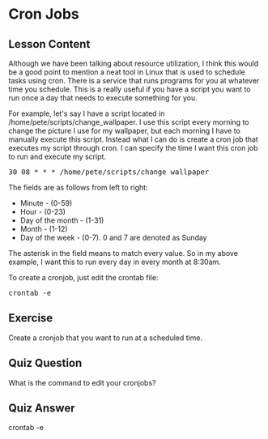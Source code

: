 # Cron Jobs

## Lesson Content

Although we have been talking about resource utilization, I think this would be a good point to mention a neat tool in Linux that is used to schedule tasks using cron. There is a service that runs programs for you at whatever time you schedule. This is a really useful if you have a script you want to run once a day that needs to execute something for you.

For example, let's say I have a script located in /home/pete/scripts/change_wallpaper. I use this script every morning to change the picture I use for my wallpaper, but each morning I have to manually execute this script. Instead what I can do is create a cron job that executes my script through cron. I can specify the time I want this cron job to run and execute my script.

<pre>30 08 * * * /home/pete/scripts/change_wallpaper</pre>

The fields are as follows from left to right:
<ul>
<li>Minute - (0-59)</li>
<li>Hour - (0-23)</li>
<li>Day of the month - (1-31)</li>
<li>Month - (1-12)</li>
<li>Day of the week - (0-7). 0 and 7 are denoted as Sunday</li>
</ul>

The asterisk in the field means to match every value. So in my above example, I want this to run every day in every month at 8:30am.

To create a cronjob, just edit the crontab file:

<pre>crontab -e</pre>

## Exercise

Create a cronjob that you want to run at a scheduled time.

## Quiz Question

What is the command to edit your cronjobs?

## Quiz Answer

crontab -e